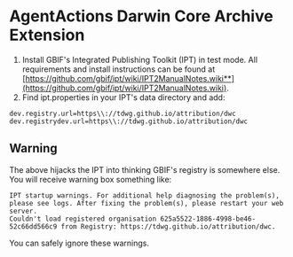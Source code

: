 # AgentActions Darwin Core Archive Extension

1. Install GBIF's Integrated Publishing Toolkit (IPT) in test mode. All requirements and install instructions can be found at [https://github.com/gbif/ipt/wiki/IPT2ManualNotes.wiki**](https://github.com/gbif/ipt/wiki/IPT2ManualNotes.wiki).
2. Find ipt.properties in your IPT's data directory and add:

```
dev.registry.url=https\\://tdwg.github.io/attribution/dwc
dev.registrydev.url=https\\://tdwg.github.io/attribution/dwc
```

## Warning

The above hijacks the IPT into thinking GBIF's registry is somewhere else. You will receive warning box something like:

```
IPT startup warnings. For additional help diagnosing the problem(s), please see logs. After fixing the problem(s), please restart your web server.
Couldn't load registered organisation 625a5522-1886-4998-be46-52c66dd566c9 from Registry: https://tdwg.github.io/attribution/dwc.
```

You can safely ignore these warnings.
